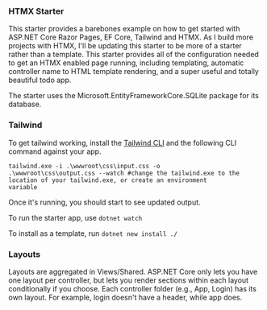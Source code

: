 ### HTMX Starter

This starter provides a barebones example on how to get started with ASP.NET Core Razor Pages, EF Core, Tailwind and HTMX. As I build more projects with HTMX, I'll be updating this starter to be more of a starter rather than a template. This starter provides all of the configuration needed to get an HTMX enabled page running, including templating, automatic controller name to HTML template rendering, and a super useful and totally beautiful todo app.

The starter uses the Microsoft.EntityFrameworkCore.SQLite package for its database. 

### Tailwind

To get tailwind working, install the <a href="https://tailwindcss.com/blog/standalone-cli">Tailwind CLI</a> and the following CLI command against your app.

<code>tailwind.exe -i .\wwwroot\css\input.css -o .\wwwroot\css\output.css --watch #change the tailwind.exe to the location of your tailwind.exe, or create an environment variable</code> 

Once it's running, you should start to see updated output. 

To run the starter app, use <code>dotnet watch</code>

To install as a template, run <code>dotnet new install ./</code>

### Layouts

Layouts are aggregated in Views/Shared. ASP.NET Core only lets you have one layout per controller, but lets you render sections within each layout conditionally if you choose. Each controller folder (e.g., App, Login) has its own layout. For example, login doesn't have a header, while app does. 
